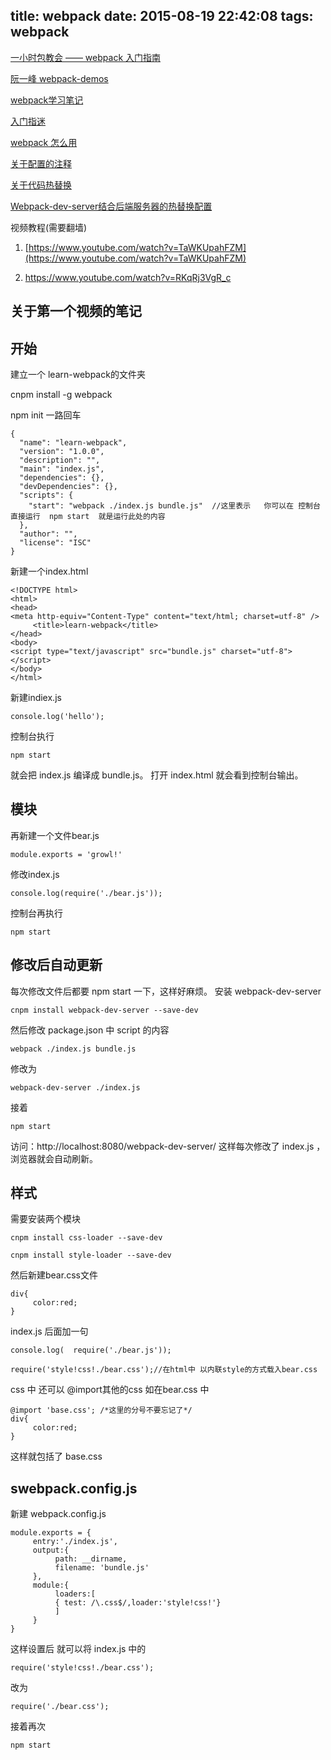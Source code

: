 title: webpack
date: 2015-08-19 22:42:08
tags: webpack
---



[一小时包教会 —— webpack 入门指南](http://www.cnblogs.com/vajoy/p/4650467.html?utm_source=tuicool)

[阮一峰 webpack-demos](https://github.com/ruanyf/webpack-demos  )

[webpack学习笔记](http://blog.csdn.net/zhbhun/article/details/47208885)

[入门指迷](http://segmentfault.com/a/1190000002551952) 

[webpack 怎么用](http://segmentfault.com/a/1190000002552008) 

[关于配置的注释](http://segmentfault.com/a/1190000002889630)

[关于代码热替换](https://robots.thoughtbot.com/setting-up-webpack-for-react-and-hot-module-replacement)

[Webpack-dev-server结合后端服务器的热替换配置](http://www.jianshu.com/p/8adf4c2bfa51)

视频教程(需要翻墙)

1. [https://www.youtube.com/watch?v=TaWKUpahFZM](https://www.youtube.com/watch?v=TaWKUpahFZM)  

2. [https://www.youtube.com/watch?v=RKqRj3VgR_c ](https://www.youtube.com/watch?v=RKqRj3VgR_c ) 


<h2>关于第一个视频的笔记</h2>

## 开始

建立一个 learn-webpack的文件夹

cnpm install -g webpack


npm init 一路回车
```
{
  "name": "learn-webpack",
  "version": "1.0.0",
  "description": "",
  "main": "index.js",
  "dependencies": {},
  "devDependencies": {},
  "scripts": {
    "start": "webpack ./index.js bundle.js"  //这里表示   你可以在 控制台直接运行  npm start  就是运行此处的内容
  },
  "author": "",
  "license": "ISC"
}
```

新建一个index.html
```
<!DOCTYPE html>
<html>
<head>
<meta http-equiv="Content-Type" content="text/html; charset=utf-8" />
     <title>learn-webpack</title>
</head>
<body>
<script type="text/javascript" src="bundle.js" charset="utf-8"></script>
</body>
</html>

```

新建indiex.js
```
console.log('hello');
```

控制台执行
```
npm start
```
就会把 index.js 编译成 bundle.js。 打开 index.html 就会看到控制台输出。

## 模块

再新建一个文件bear.js
```
module.exports = 'growl!'
```

修改index.js
```
console.log(require('./bear.js'));

```
控制台再执行
```
npm start
```

## 修改后自动更新
每次修改文件后都要 npm start 一下，这样好麻烦。
安装 webpack-dev-server
```
cnpm install webpack-dev-server --save-dev
```
然后修改 package.json 中 script 的内容
```
webpack ./index.js bundle.js
```
修改为
```
webpack-dev-server ./index.js
```
接着
```
npm start
```
访问：http://localhost:8080/webpack-dev-server/
这样每次修改了 index.js ，浏览器就会自动刷新。

## 样式
需要安装两个模块
```
cnpm install css-loader --save-dev
```
```
cnpm install style-loader --save-dev
```

然后新建bear.css文件
```
div{
     color:red;
}
```
index.js 后面加一句
```
console.log(  require('./bear.js'));

require('style!css!./bear.css');//在html中 以内联style的方式载入bear.css
```

css 中 还可以 @import其他的css
如在bear.css 中
```
@import 'base.css'; /*这里的分号不要忘记了*/
div{
     color:red;
}

```
这样就包括了 base.css

## swebpack.config.js
新建 webpack.config.js
```
module.exports = {
     entry:'./index.js',
     output:{
          path: __dirname,
          filename: 'bundle.js'
     },
     module:{
          loaders:[
          { test: /\.css$/,loader:'style!css!'}
          ]
     }
}
```
这样设置后
就可以将 index.js  中的
```
require('style!css!./bear.css');
```
改为
```
require('./bear.css');
```

接着再次
```
npm start
```

